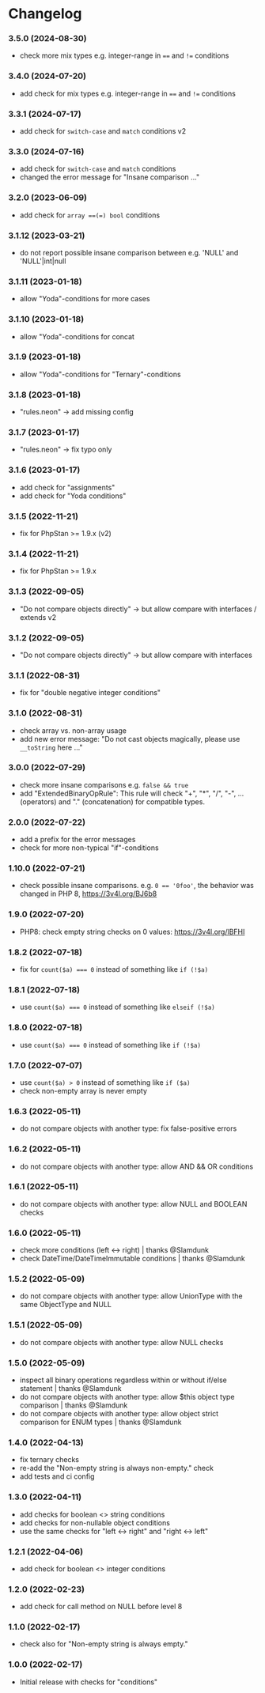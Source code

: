 # Changelog

### 3.5.0 (2024-08-30)
- check more mix types e.g. integer-range in `==` and `!=` conditions

### 3.4.0 (2024-07-20)
- add check for mix types e.g. integer-range in `==` and `!=` conditions

### 3.3.1 (2024-07-17)
- add check for `switch-case` and `match` conditions v2

### 3.3.0 (2024-07-16)
- add check for `switch-case` and `match` conditions
- changed the error message for "Insane comparison ..."

### 3.2.0 (2023-06-09)
- add check for `array ==(=) bool` conditions

### 3.1.12 (2023-03-21)
- do not report possible insane comparison between e.g. 'NULL' and 'NULL'|int|null

### 3.1.11 (2023-01-18)
- allow "Yoda"-conditions for more cases

### 3.1.10 (2023-01-18)
- allow "Yoda"-conditions for concat

### 3.1.9 (2023-01-18)
- allow "Yoda"-conditions for "Ternary"-conditions

### 3.1.8 (2023-01-18)
- "rules.neon" -> add missing config

### 3.1.7 (2023-01-17)
- "rules.neon" -> fix typo only

### 3.1.6 (2023-01-17)
- add check for "assignments" 
- add check for "Yoda conditions"

### 3.1.5 (2022-11-21)
- fix for PhpStan >= 1.9.x (v2)

### 3.1.4 (2022-11-21)
- fix for PhpStan >= 1.9.x

### 3.1.3 (2022-09-05)
- "Do not compare objects directly" -> but allow compare with interfaces / extends v2

### 3.1.2 (2022-09-05)
- "Do not compare objects directly" -> but allow compare with interfaces

### 3.1.1 (2022-08-31)
- fix for "double negative integer conditions"

### 3.1.0 (2022-08-31)
- check array vs. non-array usage 
- add new error message: "Do not cast objects magically, please use `__toString` here ..."

### 3.0.0 (2022-07-29)
- check more insane comparisons e.g. `false && true`
- add "ExtendedBinaryOpRule": This rule will check "+", "*", "/", "-", ... (operators) and "." (concatenation) for compatible types.

### 2.0.0 (2022-07-22)
- add a prefix for the error messages
- check for more non-typical "if"-conditions

### 1.10.0 (2022-07-21)
- check possible insane comparisons. e.g. `0 == '0foo'`, the behavior was changed in PHP 8, https://3v4l.org/BJ6b8

### 1.9.0 (2022-07-20)
- PHP8: check empty string checks on 0 values: https://3v4l.org/lBFHI

### 1.8.2 (2022-07-18)
- fix for `count($a) === 0` instead of something like `if (!$a)`

### 1.8.1 (2022-07-18)
- use `count($a) === 0` instead of something like `elseif (!$a)`

### 1.8.0 (2022-07-18)
- use `count($a) === 0` instead of something like `if (!$a)`

### 1.7.0 (2022-07-07)
- use `count($a) > 0` instead of something like `if ($a)`
- check non-empty array is never empty

### 1.6.3 (2022-05-11)
- do not compare objects with another type: fix false-positive errors

### 1.6.2 (2022-05-11)
- do not compare objects with another type: allow AND && OR conditions

### 1.6.1 (2022-05-11)
- do not compare objects with another type: allow NULL and BOOLEAN checks

### 1.6.0 (2022-05-11)
- check more conditions (left <-> right) | thanks @Slamdunk
- check DateTime/DateTimeImmutable conditions | thanks @Slamdunk

### 1.5.2 (2022-05-09)
- do not compare objects with another type: allow UnionType with the same ObjectType and NULL

### 1.5.1 (2022-05-09)
- do not compare objects with another type: allow NULL checks

### 1.5.0 (2022-05-09)
- inspect all binary operations regardless within or without if/else statement | thanks @Slamdunk
- do not compare objects with another type: allow $this object type comparison | thanks @Slamdunk
- do not compare objects with another type: allow object strict comparison for ENUM types | thanks @Slamdunk

### 1.4.0 (2022-04-13)
- fix ternary checks
- re-add the "Non-empty string is always non-empty." check
- add tests and ci config

### 1.3.0 (2022-04-11)
- add checks for boolean <> string conditions
- add checks for non-nullable object conditions
- use the same checks for "left <-> right" and "right <-> left" 

### 1.2.1 (2022-04-06)
- add check for boolean <> integer conditions

### 1.2.0 (2022-02-23)
- add check for call method on NULL before level 8

### 1.1.0 (2022-02-17)
- check also for "Non-empty string is always empty."

### 1.0.0 (2022-02-17)
- Initial release with checks for "conditions"
